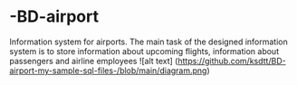 # -BD-airport
Information system for airports. The main task of the designed information system is to store information about upcoming flights, information about passengers and airline employees
![alt text] (https://github.com/ksdtt/BD-airport-my-sample-sql-files-/blob/main/diagram.png)
